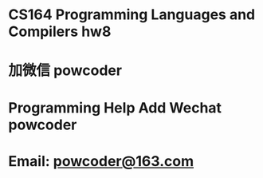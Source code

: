 # CS164 Programming Languages and Compilers hw8
# 加微信 powcoder

# Programming Help Add Wechat powcoder

# Email: powcoder@163.com

